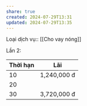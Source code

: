 ```yaml
---
share: true
created: 2024-07-29T13:31
updated: 2024-07-29T13:35
---
```

Loại dịch vụ:: [[Cho vay nóng]]

Lần 2:

| Thời hạn | Lãi         |
| -------- | ----------- |
| 10       | 1,240,000 đ |
| 20       |             |
| 30       | 3,720,000 đ |
